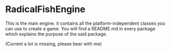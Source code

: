 RadicalFishEngine
=================

This is the main engine. it contains all the platform-independent classes you can use to create a game.
You will find a README.md in every package which explains the purpose of the said package. 

(Current a lot is missing, please bear with me)